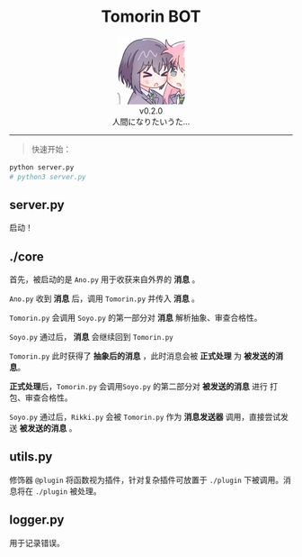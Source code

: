 


<h1 align="center"> Tomorin BOT </h1>


<div align="center"> <img src="./logo.jpg" width="120"/> </div>
<div align="center">v0.2.0</div>
<div align="center">  人間になりたいうた...
</div>


***

> 快速开始：

```bash
python server.py
# python3 server.py
```

## server.py

启动！

## ./core

首先，被启动的是 `Ano.py` 用于收获来自外界的 **消息** 。

`Ano.py` 收到 **消息** 后，调用 `Tomorin.py` 并传入 **消息** 。

`Tomorin.py` 会调用 `Soyo.py` 的第一部分对 **消息** 解析抽象、审查合格性。

`Soyo.py` 通过后， **消息** 会继续回到 `Tomorin.py` 

`Tomorin.py` 此时获得了 **抽象后的消息** ，此时消息会被 **正式处理** 为 **被发送的消息**。

**正式处理**后，`Tomorin.py` 会调用`Soyo.py` 的第二部分对 **被发送的消息** 进行 打包、审查合格性。

`Soyo.py` 通过后，`Rikki.py` 会被 `Tomorin.py` 作为 **消息发送器** 调用，直接尝试发送 **被发送的消息** 。


## utils.py

修饰器 `@plugin` 将函数视为插件，针对复杂插件可放置于 `./plugin` 下被调用。消息将在 `./plugin` 被处理。



## logger.py

用于记录错误。